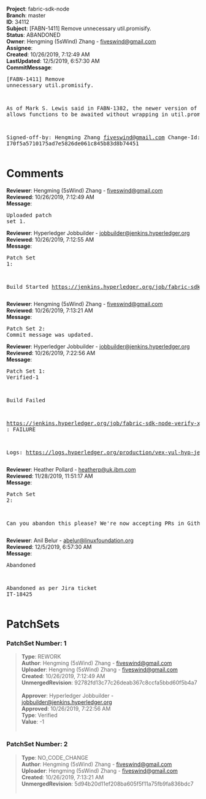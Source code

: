 <strong>Project</strong>: fabric-sdk-node<br><strong>Branch</strong>: master<br><strong>ID</strong>: 34112<br><strong>Subject</strong>: [FABN-1411] Remove unnecessary util.promisify.<br><strong>Status</strong>: ABANDONED<br><strong>Owner</strong>: Hengming (5sWind) Zhang - fiveswind@gmail.com<br><strong>Assignee</strong>:<br><strong>Created</strong>: 10/26/2019, 7:12:49 AM<br><strong>LastUpdated</strong>: 12/5/2019, 6:57:30 AM<br><strong>CommitMessage</strong>:<br><pre>[FABN-1411] Remove unnecessary util.promisify.

As of Mark S. Lewis said in FABN-1382, the newer version of nano
allows functions to be awaited without wrapping in util.promisify().

Signed-off-by: Hengming Zhang <fiveswind@gmail.com>
Change-Id: I70f5a5710175ad7e5826de061c845b83d8b74451
</pre><h1>Comments</h1><strong>Reviewer</strong>: Hengming (5sWind) Zhang - fiveswind@gmail.com<br><strong>Reviewed</strong>: 10/26/2019, 7:12:49 AM<br><strong>Message</strong>: <pre>Uploaded patch set 1.</pre><strong>Reviewer</strong>: Hyperledger Jobbuilder - jobbuilder@jenkins.hyperledger.org<br><strong>Reviewed</strong>: 10/26/2019, 7:12:55 AM<br><strong>Message</strong>: <pre>Patch Set 1:

Build Started https://jenkins.hyperledger.org/job/fabric-sdk-node-verify-x86_64/3241/</pre><strong>Reviewer</strong>: Hengming (5sWind) Zhang - fiveswind@gmail.com<br><strong>Reviewed</strong>: 10/26/2019, 7:13:21 AM<br><strong>Message</strong>: <pre>Patch Set 2: Commit message was updated.</pre><strong>Reviewer</strong>: Hyperledger Jobbuilder - jobbuilder@jenkins.hyperledger.org<br><strong>Reviewed</strong>: 10/26/2019, 7:22:56 AM<br><strong>Message</strong>: <pre>Patch Set 1: Verified-1

Build Failed 

https://jenkins.hyperledger.org/job/fabric-sdk-node-verify-x86_64/3241/ : FAILURE

Logs: https://logs.hyperledger.org/production/vex-yul-hyp-jenkins-3/fabric-sdk-node-verify-x86_64/3241</pre><strong>Reviewer</strong>: Heather Pollard - heatherp@uk.ibm.com<br><strong>Reviewed</strong>: 11/28/2019, 11:51:17 AM<br><strong>Message</strong>: <pre>Patch Set 2:

Can you abandon this please? We're now accepting PRs in Github: https://github.com/hyperledger/fabric-sdk-node</pre><strong>Reviewer</strong>: Anil Belur - abelur@linuxfoundation.org<br><strong>Reviewed</strong>: 12/5/2019, 6:57:30 AM<br><strong>Message</strong>: <pre>Abandoned

Abandoned as per Jira ticket IT-18425</pre><h1>PatchSets</h1><h3>PatchSet Number: 1</h3><blockquote><strong>Type</strong>: REWORK<br><strong>Author</strong>: Hengming (5sWind) Zhang - fiveswind@gmail.com<br><strong>Uploader</strong>: Hengming (5sWind) Zhang - fiveswind@gmail.com<br><strong>Created</strong>: 10/26/2019, 7:12:49 AM<br><strong>UnmergedRevision</strong>: 92782fd13c77c26deab367c8ccfa5bbd60f5b4a7<br><br><strong>Approver</strong>: Hyperledger Jobbuilder - jobbuilder@jenkins.hyperledger.org<br><strong>Approved</strong>: 10/26/2019, 7:22:56 AM<br><strong>Type</strong>: Verified<br><strong>Value</strong>: -1<br><br></blockquote><h3>PatchSet Number: 2</h3><blockquote><strong>Type</strong>: NO_CODE_CHANGE<br><strong>Author</strong>: Hengming (5sWind) Zhang - fiveswind@gmail.com<br><strong>Uploader</strong>: Hengming (5sWind) Zhang - fiveswind@gmail.com<br><strong>Created</strong>: 10/26/2019, 7:13:21 AM<br><strong>UnmergedRevision</strong>: 5d94b20d11ef208ba605f5f11a75fb9fa836bdc7<br><br></blockquote>